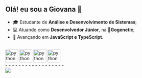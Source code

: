 ## Olá! eu sou a Giovana 👋
- 🎓 Estudante de **Análise e Desenvolvimento de Sistemas**; 
- 💻 Atuando como  **Desenvolvedor Júnior**, na 🧬**Gogenetic**;
- 🚀 Avançando em **JavaScript e TypeScript**.
<div>
  <div style = "display:inline_block"><br>
    <img align= "center" alt = "python" heigth ="30" width="40" src="https://cdn.jsdelivr.net/gh/devicons/devicon@latest/icons/python/python-original-wordmark.svg">
    <img align= "center" alt = "python" heigth ="30" width="40" src="https://cdn.jsdelivr.net/gh/devicons/devicon@latest/icons/html5/html5-original-wordmark.svg"> 
    <img align= "center" alt = "python" heigth ="30" width="40" src="https://cdn.jsdelivr.net/gh/devicons/devicon@latest/icons/javascript/javascript-original.svg">
    <img align= "center" alt = "python" heigth ="30" width="40" src="https://cdn.jsdelivr.net/gh/devicons/devicon@latest/icons/typescript/typescript-original.svg">
   
</div>
-
-
-
-
-
-
-
-
-
-
-
-
-
-
-
-
-
-

<div>
  <a href = "https://www.linkedin.com/in/giovana-medeiros-de-proen%C3%A7a-78082624a/" target= "_blank"><img src ="https://img.shields.io/badge/LinkedIn-0077B5?style=for-the-badge&logo=linkedin&logoColor=white" target="_blank"></a>
</div>

